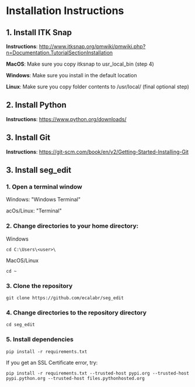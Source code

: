# Installation Instructions

## 1. Install ITK Snap
**Instructions**: http://www.itksnap.org/pmwiki/pmwiki.php?n=Documentation.TutorialSectionInstallation

**MacOS**: Make sure you copy itksnap to usr_local_bin (step 4)

**Windows**: Make sure you install in the default location

**Linux**: Make sure you copy folder contents to /usr/local/ (final optional step)

## 2. Install Python
**Instructions**: https://www.python.org/downloads/

## 3. Install Git
**Instructions**: https://git-scm.com/book/en/v2/Getting-Started-Installing-Git

## 3. Install seg_edit

### 1. Open a terminal window
Windows: "Windows Terminal"

acOs/Linux: "Terminal"

### 2. Change directories to your home directory: 
Windows
```angular2html
cd C:\Users\<user>\
```
MacOS/Linux
```angular2html
cd ~
```

### 3. Clone the repository
```angular2html
git clone https://github.com/ecalabr/seg_edit
```

### 4. Change directories to the repository directory
```angular2html
cd seg_edit
```

### 5. Install dependencies
```angular2html
pip install -r requirements.txt
```
If you get an SSL Certificate error, try:
```angular2html
pip install -r requirements.txt --trusted-host pypi.org --trusted-host pypi.python.org --trusted-host files.pythonhosted.org
```
